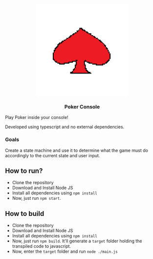 <p align="center">
    <img src="./assets/poker.png">
    </img>
    <h3 align="center"> Poker Console </h3>
</p>

Play Poker inside your console!

Developed using typescript and no external dependencies.

### Goals
Create a state machine and use it to determine what the game must do accordingly to the current state and user input.

## How to run?
- Clone the repository
- Download and Install Node JS
- Install all dependencies using `npm install`
- Now, just run `npm start`.

## How to build
- Clone the repository
- Download and Install Node JS
- Install all dependencies using `npm install`
- Now, just run `npm build`. It'll generate a `target` folder holding the transpiled code to javascript.
- Now, enter the `target` folder and run `node ./main.js`